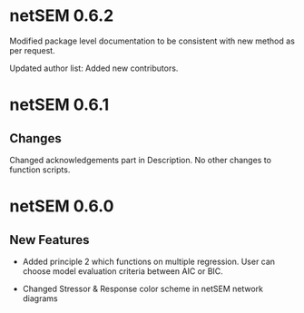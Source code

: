 # netSEM 0.6.2

Modified package level documentation to be consistent with new method as per request.

Updated author list: Added new contributors.

# netSEM 0.6.1

## Changes

Changed acknowledgements part in Description. No other changes to function scripts.

# netSEM 0.6.0

## New Features

* Added principle 2 which functions on multiple regression. User can choose model
evaluation criteria between AIC or BIC.

* Changed Stressor & Response color scheme in netSEM network diagrams
